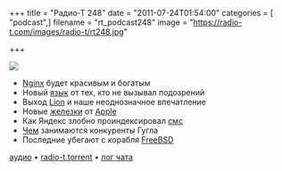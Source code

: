 +++
title = "Радио-Т 248"
date = "2011-07-24T01:54:00"
categories = [ "podcast",]
filename = "rt_podcast248"
image = "https://radio-t.com/images/radio-t/rt248.jpg"

+++

![](https://radio-t.com/images/radio-t/rt248.jpg)

- [Nginx](http://nginx.org/) будет красивым и богатым
- Новый [язык](http://habrahabr.ru/blogs/java/124494/) от тех, кто не вызывал подозрений
- Выход [Lion](http://www.engadget.com/2011/07/20/apple-os-x-lion-10-7-review/) и наше неоднозначное впечатление
- Новые [железки](http://www.engadget.com/2011/07/20/dnp-stub-apple-refreshes-macbook-air-with-sandy-bridge-thunderb/) от [Apple](http://www.engadget.com/2011/07/20/apple-rolls-out-27-inch-thunderbolt-display-with-facetime-hd-cam/)
- Как Яндекс злобно проиндексировал [смс](http://gorod48.ru/news/45676/)
- [Чем](http://habrahabr.ru/blogs/android/124477/) занимаются конкуренты Гугла
- Последние убегают с корабля [FreeBSD](http://habrahabr.ru/blogs/os/124563/)

[аудио](https://archive.rucast.net/radio-t/media/rt_podcast248.mp3) • [radio-t.torrent](http://www.radio-t.com/torrents/rt_podcast248.mp3.torrent) • [лог чата](http://chat.radio-t.com/logs/radio-t-248.html)<audio src="https://archive.rucast.net/radio-t/media/rt_podcast248.mp3" preload="none"></audio>
